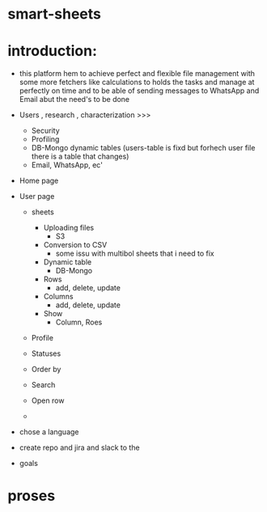# smart-sheets

# introduction:

- this platform hem to achieve perfect and flexible file management with some more fetchers like calculations to holds the tasks and manage at perfectly on time and to be able of sending messages to WhatsApp and Email abut the need's to be done

* Users , research , characterization >>>

  - Security
  - Profiling
  - DB-Mongo dynamic tables (users-table is fixd but forhech user file there is a table that changes)
  - Email, WhatsApp, ec'

* Home page

* User page

  - sheets
    - Uploading files
      - S3
    - Conversion to CSV
      - some issu with multibol sheets that i need to fix
    - Dynamic table
      - DB-Mongo
    - Rows
      - add, delete, update
    - Columns
      - add, delete, update
    - Show
      - Column, Roes
  - Profile
  - Statuses

  - Order by
  - Search
  - Open row
  -

* chose a language
* create repo and jira and slack to the
* goals

# proses
